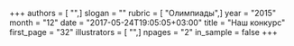 +++
authors = [ "",]
slogan = ""
rubric = [ "Олимпиады",]
year = "2015"
month = "12"
date = "2017-05-24T19:05:05+03:00"
title = "Наш конкурс"
first_page = "32"
illustrators = [ "",]
npages = "2"
in_sample = false
+++
